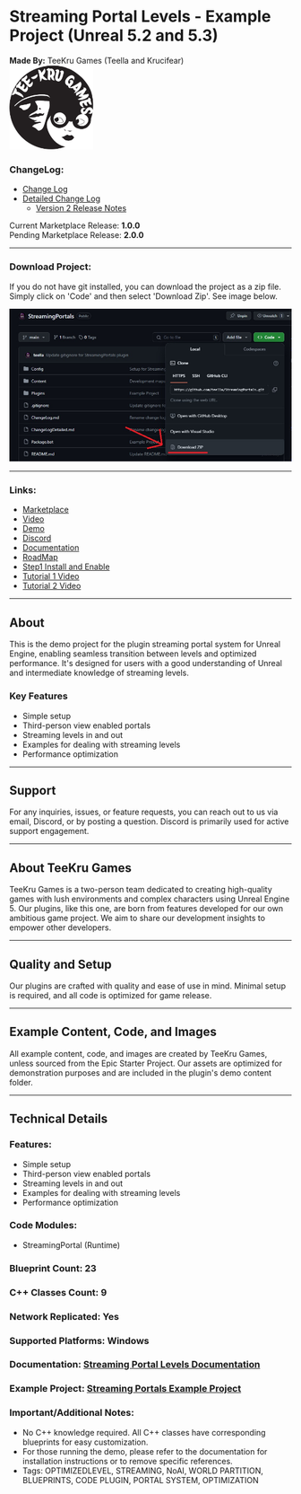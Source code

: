 # Streaming Portal Levels - Example Project (Unreal 5.2 and 5.3)

**Made By:** TeeKru Games (Teella and Krucifear)  
<img src="Images/TeeKru_GPlayGameLogo.png" width="150"/>  
  
### ChangeLog:
- [Change Log](ChangeLog.md) 
- [Detailed Change Log](ChangeLogDetailed.md)  
    - [Version 2 Release Notes](Docs/Version_2_ReleaseDocs.md)  

Current Marketplace Release: **1.0.0**  
Pending Marketplace Release: **2.0.0**  

---

### Download Project:

If you do not have git installed, you can download the project as a zip file. Simply click on 'Code' and then select 'Download Zip'. See image below.

![](Images/GitHubDownload.jpg?raw=true)

---

### Links:
- [Marketplace](https://www.unrealengine.com/marketplace/en-US/product/streaming-portal-levels)
- [Video](https://www.youtube.com/watch?v=-iGnsRno5e4)
- [Demo](https://teekrugames.com/SPL/StreamingPortalLevels.zip)
- [Discord](https://discord.gg/mjgDTYthm9)
- [Documentation](https://teekrugames.com/SPL/StreamingPortalLevels.pdf)
- [RoadMap](https://trello.com/b/DQ224cnR/stream-portal-levels-roadmap)
- [Step1 Install and Enable](https://www.youtube.com/watch?v=e509qLxdKC0)
- [Tutorial 1 Video](https://www.youtube.com/watch?v=SIklAPC1eDE)
- [Tutorial 2 Video](https://www.youtube.com/watch?v=wcut78Jc_f4)

---

## About

This is the demo project for the plugin streaming portal system for Unreal Engine, enabling seamless transition between levels and optimized performance. It's designed for users with a good understanding of Unreal and intermediate knowledge of streaming levels.

### Key Features

- Simple setup
- Third-person view enabled portals
- Streaming levels in and out
- Examples for dealing with streaming levels
- Performance optimization

---

## Support

For any inquiries, issues, or feature requests, you can reach out to us via email, Discord, or by posting a question. Discord is primarily used for active support engagement.

---

## About TeeKru Games

TeeKru Games is a two-person team dedicated to creating high-quality games with lush environments and complex characters using Unreal Engine 5. Our plugins, like this one, are born from features developed for our own ambitious game project. We aim to share our development insights to empower other developers.

---

## Quality and Setup

Our plugins are crafted with quality and ease of use in mind. Minimal setup is required, and all code is optimized for game release.

---

## Example Content, Code, and Images

All example content, code, and images are created by TeeKru Games, unless sourced from the Epic Starter Project. Our assets are optimized for demonstration purposes and are included in the plugin's demo content folder.

---

## Technical Details

### Features:

- Simple setup
- Third-person view enabled portals
- Streaming levels in and out
- Examples for dealing with streaming levels
- Performance optimization

### Code Modules:

- StreamingPortal (Runtime)

### Blueprint Count: 23
### C++ Classes Count: 9
### Network Replicated: Yes
### Supported Platforms: Windows
### Documentation: [Streaming Portal Levels Documentation](https://teekrugames.com/SPL/StreamingPortalLevels.pdf)
### Example Project: [Streaming Portals Example Project](https://teekrugames.com/SPL/StreamingPortals.zip)

### Important/Additional Notes:

- No C++ knowledge required. All C++ classes have corresponding blueprints for easy customization.
- For those running the demo, please refer to the documentation for installation instructions or to remove specific references.
- Tags: OPTIMIZEDLEVEL, STREAMING, NoAI, WORLD PARTITION, BLUEPRINTS, CODE PLUGIN, PORTAL SYSTEM, OPTIMIZATION

